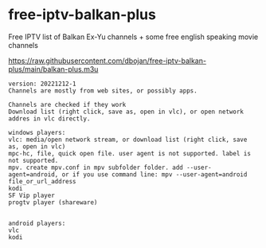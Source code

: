 
# free-iptv-balkan-plus
Free IPTV list of Balkan Ex-Yu channels + some free english speaking movie channels

https://raw.githubusercontent.com/dbojan/free-iptv-balkan-plus/main/balkan-plus.m3u

```
version: 20221212-1
Channels are mostly from web sites, or possibly apps.

Channels are checked if they work
Download list (right click, save as, open in vlc), or open network addres in vlc directly.

windows players:
vlc: media/open network stream, or download list (right click, save as, open in vlc)
mpc-hc, file, quick open file. user agent is not supported. label is not supported.
mpv. create mpv.conf in mpv subfolder folder. add --user-agent=android, or if you use command line: mpv --user-agent=android file_or_url_address
kodi
SF Vip player
progtv player (shareware)


android players:
vlc
kodi
